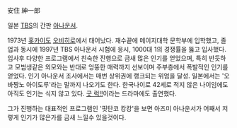 安住 紳一郎

일본 [TBS](TBS.md)의 간판 [아나운서](%EC%95%84%EB%82%98%EC%9A%B4%EC%84%9C.md).

1973년 [홋카이도](%ED%99%8B%EC%B9%B4%EC%9D%B4%EB%8F%84.md)
[오비히로](%EC%98%A4%EB%B9%84%ED%9E%88%EB%A1%9C.md)에서 태어났다. 재수끝에 메이지대학 문학부에
입학했고, 졸업과 동시에 1997년 TBS 아나운서 시험에 응시, 1000대 1의 경쟁률을 뚫고 입사했다. 입사후 다양한 프로그램에서 친숙한
진행으로 금새 많은 인기를 얻었으며, 특히 반듯하고 모범생같은 외모와는 반대로 엉뚱한 매력까지 선보이며 주부층에서 폭발적인 인기를 얻었다.
인기 아나운서 조사에서는 매번 상위권에 랭크되는 위엄을 달성. 일본에서는 '오바짱노 아이도루'라는 말까지 나오기도 한다. 한국나이로 42세로
적지 않은 나이임에도 아직도 인기는 식지 않고 있다. [굿 럭!!](%EA%B5%BF%20%EB%9F%AD%21%21.md)이라는
드라마에도 출연했다.

그가 진행하는 대표적인 프로그램인 '핏탄코 캉캉'을 보면 아즈미 아나운서가 어째서 저렇게 인기가 많은가를 금새 느낄수 있을것이다.

